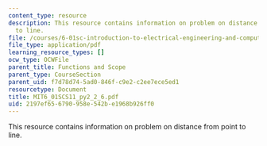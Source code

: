 ```yaml
---
content_type: resource
description: This resource contains information on problem on distance from point
  to line.
file: /courses/6-01sc-introduction-to-electrical-engineering-and-computer-science-i-spring-2011/2197ef656790958e542be1968b926ff0_MIT6_01SCS11_py2_2_6.pdf
file_type: application/pdf
learning_resource_types: []
ocw_type: OCWFile
parent_title: Functions and Scope
parent_type: CourseSection
parent_uid: f7d78d74-5ad0-846f-c9e2-c2ee7ece5ed1
resourcetype: Document
title: MIT6_01SCS11_py2_2_6.pdf
uid: 2197ef65-6790-958e-542b-e1968b926ff0
---
```

This resource contains information on problem on distance from point to line.

